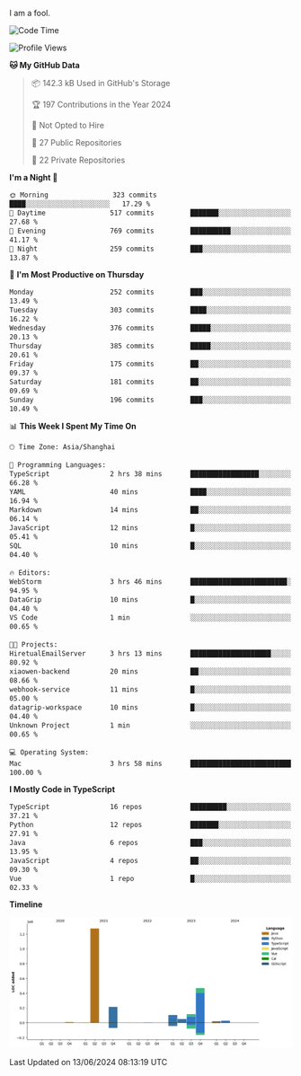 I am a fool.

<!--START_SECTION:waka-->
![Code Time](http://img.shields.io/badge/Code%20Time-1%2C492%20hrs%2011%20mins-blue)

![Profile Views](http://img.shields.io/badge/Profile%20Views-0-blue)

**🐱 My GitHub Data** 

> 📦 142.3 kB Used in GitHub's Storage 
 > 
> 🏆 197 Contributions in the Year 2024
 > 
> 🚫 Not Opted to Hire
 > 
> 📜 27 Public Repositories 
 > 
> 🔑 22 Private Repositories 
 > 
**I'm a Night 🦉** 

```text
🌞 Morning                323 commits         ████░░░░░░░░░░░░░░░░░░░░░   17.29 % 
🌆 Daytime                517 commits         ███████░░░░░░░░░░░░░░░░░░   27.68 % 
🌃 Evening                769 commits         ██████████░░░░░░░░░░░░░░░   41.17 % 
🌙 Night                  259 commits         ███░░░░░░░░░░░░░░░░░░░░░░   13.87 % 
```
📅 **I'm Most Productive on Thursday** 

```text
Monday                   252 commits         ███░░░░░░░░░░░░░░░░░░░░░░   13.49 % 
Tuesday                  303 commits         ████░░░░░░░░░░░░░░░░░░░░░   16.22 % 
Wednesday                376 commits         █████░░░░░░░░░░░░░░░░░░░░   20.13 % 
Thursday                 385 commits         █████░░░░░░░░░░░░░░░░░░░░   20.61 % 
Friday                   175 commits         ██░░░░░░░░░░░░░░░░░░░░░░░   09.37 % 
Saturday                 181 commits         ██░░░░░░░░░░░░░░░░░░░░░░░   09.69 % 
Sunday                   196 commits         ███░░░░░░░░░░░░░░░░░░░░░░   10.49 % 
```


📊 **This Week I Spent My Time On** 

```text
🕑︎ Time Zone: Asia/Shanghai

💬 Programming Languages: 
TypeScript               2 hrs 38 mins       █████████████████░░░░░░░░   66.28 % 
YAML                     40 mins             ████░░░░░░░░░░░░░░░░░░░░░   16.94 % 
Markdown                 14 mins             ██░░░░░░░░░░░░░░░░░░░░░░░   06.14 % 
JavaScript               12 mins             █░░░░░░░░░░░░░░░░░░░░░░░░   05.41 % 
SQL                      10 mins             █░░░░░░░░░░░░░░░░░░░░░░░░   04.40 % 

🔥 Editors: 
WebStorm                 3 hrs 46 mins       ████████████████████████░   94.95 % 
DataGrip                 10 mins             █░░░░░░░░░░░░░░░░░░░░░░░░   04.40 % 
VS Code                  1 min               ░░░░░░░░░░░░░░░░░░░░░░░░░   00.65 % 

🐱‍💻 Projects: 
HiretualEmailServer      3 hrs 13 mins       ████████████████████░░░░░   80.92 % 
xiaowen-backend          20 mins             ██░░░░░░░░░░░░░░░░░░░░░░░   08.66 % 
webhook-service          11 mins             █░░░░░░░░░░░░░░░░░░░░░░░░   05.00 % 
datagrip-workspace       10 mins             █░░░░░░░░░░░░░░░░░░░░░░░░   04.40 % 
Unknown Project          1 min               ░░░░░░░░░░░░░░░░░░░░░░░░░   00.65 % 

💻 Operating System: 
Mac                      3 hrs 58 mins       █████████████████████████   100.00 % 
```

**I Mostly Code in TypeScript** 

```text
TypeScript               16 repos            █████████░░░░░░░░░░░░░░░░   37.21 % 
Python                   12 repos            ███████░░░░░░░░░░░░░░░░░░   27.91 % 
Java                     6 repos             ███░░░░░░░░░░░░░░░░░░░░░░   13.95 % 
JavaScript               4 repos             ██░░░░░░░░░░░░░░░░░░░░░░░   09.30 % 
Vue                      1 repo              █░░░░░░░░░░░░░░░░░░░░░░░░   02.33 % 
```



**Timeline**

![Lines of Code chart](https://raw.githubusercontent.com/VeejaLiu/VeejaLiu/master/assets/bar_graph.png)


 Last Updated on 13/06/2024 08:13:19 UTC
<!--END_SECTION:waka-->
